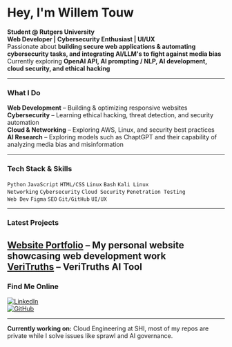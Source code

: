# Hey, I'm Willem Touw  

**Student @ Rutgers University**  
**Web Developer | Cybersecurity Enthusiast | UI/UX**  
Passionate about **building secure web applications & automating cybersecurity tasks, and integrating AI/LLM's to fight against media bias**  
Currently exploring **OpenAI API, AI prompting / NLP, AI development, cloud security, and ethical hacking**  

---

###  **What I Do**  
**Web Development** – Building & optimizing responsive websites  
**Cybersecurity** – Learning ethical hacking, threat detection, and security automation  
**Cloud & Networking** – Exploring AWS, Linux, and security best practices  
**AI Research** – Exploring models such as ChaptGPT and their capability of analyzing media bias and misinformation  

---

### **Tech Stack & Skills**  
`Python` `JavaScript` `HTML/CSS` `Linux` `Bash` `Kali Linux`  
`Networking` `Cybersecurity` `Cloud Security` `Penetration Testing`  
`Web Dev` `Figma` `SEO` `Git/GitHub` `UI/UX`

---

###  **Latest Projects**  
**[Website Portfolio](https://willemtouw.com)** – My personal website showcasing web development work  
**[VeriTruths](https://github.com/wiltouw/Veritruths-/tree/main)** – VeriTruths AI Tool  
---

### **Find Me Online**  
[![LinkedIn](https://img.shields.io/badge/LinkedIn-Connect-blue)](https://www.linkedin.com/in/willemtouw/)  
[![GitHub](https://img.shields.io/badge/GitHub-Follow-black)](https://github.com/wiltouw)  

---

 **Currently working on:** Cloud Engineering at SHI, most of my repos are private while I solve issues like sprawl and AI governance.  
